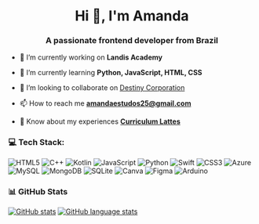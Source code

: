 <h1 align="center">Hi 👋, I'm Amanda</h1>
<h3 align="center">A passionate frontend developer from Brazil</h3>

- 🔭 I’m currently working on **Landis Academy**

- 🌱 I’m currently learning **Python, JavaScript, HTML, CSS**

- 👯 I’m looking to collaborate on [Destiny Corporation](https://github.com/Destiny-Corporation)

- 📫 How to reach me **amandaestudos25@gmail.com**

- 📄 Know about my experiences [**Curriculum Lattes**](http://lattes.cnpq.br/7162844542440669)
  
### 💻 Tech Stack:
![HTML5](https://img.shields.io/badge/html5-%23E34F26.svg?style=for-the-badge&logo=html5&logoColor=white) ![C++](https://img.shields.io/badge/c++-%2300599C.svg?style=for-the-badge&logo=c%2B%2B&logoColor=white) ![Kotlin](https://img.shields.io/badge/kotlin-%230095D5.svg?style=for-the-badge&logo=kotlin&logoColor=white) ![JavaScript](https://img.shields.io/badge/javascript-%23323330.svg?style=for-the-badge&logo=javascript&logoColor=%23F7DF1E) ![Python](https://img.shields.io/badge/python-3670A0?style=for-the-badge&logo=python&logoColor=ffdd54) ![Swift](https://img.shields.io/badge/swift-F54A2A?style=for-the-badge&logo=swift&logoColor=white) ![CSS3](https://img.shields.io/badge/css3-%231572B6.svg?style=for-the-badge&logo=css3&logoColor=white) ![Azure](https://img.shields.io/badge/azure-%230072C6.svg?style=for-the-badge&logo=azure-devops&logoColor=white) ![MySQL](https://img.shields.io/badge/mysql-%2300f.svg?style=for-the-badge&logo=mysql&logoColor=white) ![MongoDB](https://img.shields.io/badge/MongoDB-%234ea94b.svg?style=for-the-badge&logo=mongodb&logoColor=white) ![SQLite](https://img.shields.io/badge/sqlite-%2307405e.svg?style=for-the-badge&logo=sqlite&logoColor=white) ![Canva](https://img.shields.io/badge/Canva-%2300C4CC.svg?style=for-the-badge&logo=Canva&logoColor=white) 	![Figma](https://img.shields.io/badge/figma-%23F24E1E.svg?style=for-the-badge&logo=figma&logoColor=white) ![Arduino](https://img.shields.io/badge/-Arduino-00979D?style=for-the-badge&logo=Arduino&logoColor=white)


### 📊 GitHub Stats

[![GitHub stats](https://github-readme-stats.vercel.app/api?username=amandavical&hide=stars&hide_title=true&include_all_commits=true&show_icons=true&count_private=true&theme=dark)](https://github.com/anuraghazra/github-readme-stats)
[![GitHub language stats](https://github-readme-stats.vercel.app/api/top-langs/?username=amandavical&layout=compact&langs_count=4&theme=dark)](https://github.com/anuraghazra/github-readme-stats)



